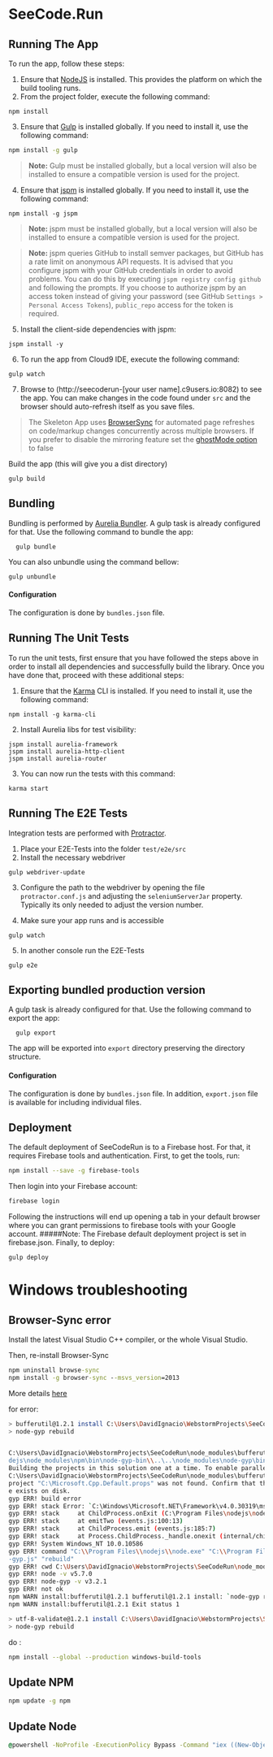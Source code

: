 # SeeCode.Run

## Running The App

To run the app, follow these steps:

1. Ensure that [NodeJS](http://nodejs.org/) is installed. This provides the platform on which the build tooling runs.
2. From the project folder, execute the following command:

  ```shell
  npm install
  ```
3. Ensure that [Gulp](http://gulpjs.com/) is installed globally. If you need to install it, use the following command:

  ```sh
  npm install -g gulp
  ```
  > **Note:** Gulp must be installed globally, but a local version will also be installed to ensure a compatible version is used for the project.
4. Ensure that [jspm](http://jspm.io/) is installed globally. If you need to install it, use the following command:

  ```shell
  npm install -g jspm
  ```
  > **Note:** jspm must be installed globally, but a local version will also be installed to ensure a compatible version is used for the project.

  > **Note:** jspm queries GitHub to install semver packages, but GitHub has a rate limit on anonymous API requests. It is advised that you configure jspm with your GitHub credentials in order to avoid problems. You can do this by executing `jspm registry config github` and following the prompts. If you choose to authorize jspm by an access token instead of giving your password (see GitHub `Settings > Personal Access Tokens`), `public_repo` access for the token is required.
5. Install the client-side dependencies with jspm:

  ```shell
  jspm install -y
  ```
6. To run the app from Cloud9 IDE, execute the following command:

  ```shell
  gulp watch
  ```
7. Browse to (http://seecoderun-[your user name].c9users.io:8082) to see the app. You can make changes in the code found under `src` and the browser should auto-refresh itself as you save files.

> The Skeleton App uses [BrowserSync](http://www.browsersync.io/) for automated page refreshes on code/markup changes concurrently across multiple browsers. If you prefer to disable the mirroring feature set the [ghostMode option](http://www.browsersync.io/docs/options/#option-ghostMode) to false

Build the app (this will give you a dist directory)
```shell
gulp build
```

## Bundling
Bundling is performed by [Aurelia Bundler](http://github.com/aurelia/bundler). A gulp task is already configured for that. Use the following command to bundle the app:

  ```shell
    gulp bundle
  ``` 

You can also unbundle using the command bellow:

  ```shell
  gulp unbundle
  ```
#### Configuration
The configuration is done by ```bundles.json``` file.

## Running The Unit Tests

To run the unit tests, first ensure that you have followed the steps above in order to install all dependencies and successfully build the library. Once you have done that, proceed with these additional steps:

1. Ensure that the [Karma](http://karma-runner.github.io/) CLI is installed. If you need to install it, use the following command:

  ```shell
  npm install -g karma-cli
  ```
2. Install Aurelia libs for test visibility:

```shell
jspm install aurelia-framework
jspm install aurelia-http-client
jspm install aurelia-router
```
3. You can now run the tests with this command:

  ```shell
  karma start
  ```

## Running The E2E Tests
Integration tests are performed with [Protractor](http://angular.github.io/protractor/#/).

1. Place your E2E-Tests into the folder ```test/e2e/src```
2. Install the necessary webdriver

  ```shell
  gulp webdriver-update
  ```

3. Configure the path to the webdriver by opening the file ```protractor.conf.js``` and adjusting the ```seleniumServerJar``` property. Typically its only needed to adjust the version number.

4. Make sure your app runs and is accessible

  ```shell
  gulp watch
  ```

5. In another console run the E2E-Tests

  ```shell
  gulp e2e
  ```

## Exporting bundled production version
A gulp task is already configured for that. Use the following command to export the app:

  ```shell
    gulp export
  ```
The app will be exported into ```export``` directory preserving the directory structure.
#### Configuration
The configuration is done by ```bundles.json``` file.
In addition, ```export.json``` file is available for including individual files.

## Deployment
The default deployment of SeeCodeRun is to a Firebase host. For that, it requires Firebase tools and authentication.
First, to get the tools, run:

```sh
npm install --save -g firebase-tools
```

Then login into your Firebase account:

```sh
firebase login
```
Following the instructions will end up opening a tab in your default browser where you can grant permissions to firebase tools with your Google account.
#####Note: The Firebase default deployment project is set in firebase.json.
Finally, to deploy:

```sh
gulp deploy
```

# Windows troubleshooting

## Browser-Sync error
Install the latest Visual Studio C++ compiler, or the whole Visual Studio.

Then, re-install Browser-Sync
```cmd
npm uninstall browse-sync
npm install -g browser-sync --msvs_version=2013
```
More details [here](https://www.browsersync.io/docs#windows-users)

for error:
```sh
> bufferutil@1.2.1 install C:\Users\DavidIgnacio\WebstormProjects\SeeCodeRun\node_modules\bufferutil
> node-gyp rebuild


C:\Users\DavidIgnacio\WebstormProjects\SeeCodeRun\node_modules\bufferutil>if not defined npm_config_node_gyp (node "C:\Program Files\no
dejs\node_modules\npm\bin\node-gyp-bin\\..\..\node_modules\node-gyp\bin\node-gyp.js" rebuild )  else (node "" rebuild )
Building the projects in this solution one at a time. To enable parallel build, please add the "/m" switch.
C:\Users\DavidIgnacio\WebstormProjects\SeeCodeRun\node_modules\bufferutil\build\bufferutil.vcxproj(20,3): error MSB4019: The imported 
project "C:\Microsoft.Cpp.Default.props" was not found. Confirm that the path in the <Import> declaration is correct, and that the fil
e exists on disk.
gyp ERR! build error
gyp ERR! stack Error: `C:\Windows\Microsoft.NET\Framework\v4.0.30319\msbuild.exe` failed with exit code: 1
gyp ERR! stack     at ChildProcess.onExit (C:\Program Files\nodejs\node_modules\npm\node_modules\node-gyp\lib\build.js:276:23)
gyp ERR! stack     at emitTwo (events.js:100:13)
gyp ERR! stack     at ChildProcess.emit (events.js:185:7)
gyp ERR! stack     at Process.ChildProcess._handle.onexit (internal/child_process.js:200:12)
gyp ERR! System Windows_NT 10.0.10586
gyp ERR! command "C:\\Program Files\\nodejs\\node.exe" "C:\\Program Files\\nodejs\\node_modules\\npm\\node_modules\\node-gyp\\bin\\node
-gyp.js" "rebuild"
gyp ERR! cwd C:\Users\DavidIgnacio\WebstormProjects\SeeCodeRun\node_modules\bufferutil
gyp ERR! node -v v5.7.0
gyp ERR! node-gyp -v v3.2.1
gyp ERR! not ok
npm WARN install:bufferutil@1.2.1 bufferutil@1.2.1 install: `node-gyp rebuild`
npm WARN install:bufferutil@1.2.1 Exit status 1

> utf-8-validate@1.2.1 install C:\Users\DavidIgnacio\WebstormProjects\SeeCodeRun\node_modules\utf-8-validate
> node-gyp rebuild

```

do :
```sh
npm install --global --production windows-build-tools
```

## Update NPM
```cmd
npm update -g npm
```
## Update Node
```cmd
@powershell -NoProfile -ExecutionPolicy Bypass -Command "iex ((New-Object System.Net.WebClient).DownloadString('https://chocolatey.org/install.ps1'))" && SET "PATH=%PATH%;%ALLUSERSPROFILE%\chocolatey\bin"
```
